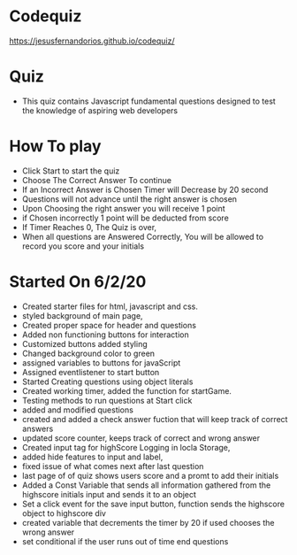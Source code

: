 # Codequiz
https://jesusfernandorios.github.io/codequiz/

# Quiz
- This quiz contains Javascript fundamental questions designed to test the knowledge of aspiring web developers


# How To play
- Click Start to start the quiz
- Choose The Correct Answer To continue
- If an Incorrect Answer is Chosen Timer will Decrease by 20 second
- Questions will not advance until the right answer is chosen
- Upon Choosing the right answer you will receive 1 point
- if Chosen incorrectly 1 point will be deducted from score
- If Timer Reaches 0, The Quiz is over,
- When all questions are Answered Correctly, You will be allowed to record you score and your initials




# Started On 6/2/20
- Created starter files for html, javascript and css.
- styled background of main page,
- Created proper space for header and questions
- Added non functioning buttons for interaction
- Customized buttons added styling
- Changed background color to green
- assigned variables to buttons for javaScript
- Assigned eventlistener to start button
- Started Creating questions using object literals
- Created working timer, added the function for startGame.
- Testing methods to run questions at Start click
- added and modified questions
- created and added a check answer fuction that will keep track of correct answers
- updated score counter, keeps track of correct and wrong answer
- Created input tag for highScore Logging in locla Storage,
- added hide features to input and label,
- fixed issue of what comes next after last question
- last page of of quiz shows users score and a promt to add their initials
- Added a Const Variable that sends all information gathered from the highscore initials input and sends it to an object
- Set a click event for the save input button, function sends the highscore object to highscore div
- created variable that decrements the timer by 20 if used chooses the wrong answer
- set conditional if the user runs out of time end questions
